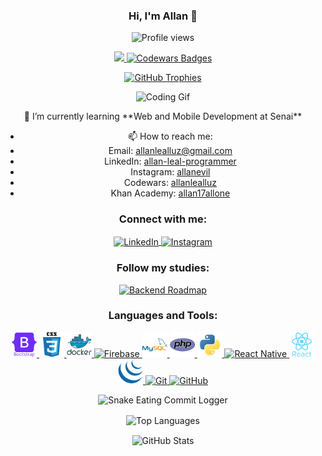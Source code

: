 <h3 align="center">Hi, I'm Allan 👋</h3> <p align="center"> <img src="https://komarev.com/ghpvc/?username=allanlealluz&label=Profile%20views&color=0e75b6&style=darkhub" alt="Profile views" /> </p> <p align="center"> <a href="https://github.com/allanlealluz/Allan"> <img src="https://img.shields.io/badge/-PORTFOLIO-informational?style=for-the-badge&color=red"></img> </a> <a href="https://www.codewars.com/users/allanlealluz"> <img src="https://www.codewars.com/users/allanlealluz/badges/large" alt="Codewars Badges" /> </a> </p> <p align="center"> <a href="https://github.com/ryo-ma/github-profile-trophy"> <img src="https://github-profile-trophy.vercel.app/?username=allanlealluz&theme=darkhub&row=2&column=3)(https://github.com/ryo-ma/github-profile-trophy)" alt="GitHub Trophies" /> </a> </p> <p align="center"> <img src="https://media.giphy.com/media/ZVik7pBtu9dNS/giphy.gif" alt="Coding Gif" width="500" height="300" /> </p> <p align='center'> 🌱 I’m currently learning **Web and Mobile Development at Senai** </p> <ul align='center' style='text-decoration:none;'> <li>📫 How to reach me:</li> <li>Email: <a href="mailto:allanlealluz@gmail.com">allanlealluz@gmail.com</a></li> <li>LinkedIn: <a href="https://www.linkedin.com/in/allan-leal-programmer/" target="_blank">allan-leal-programmer</a></li> <li>Instagram: <a href="https://instagram.com/allanevil" target="_blank">allanevil</a></li> <li>Codewars: <a href="https://www.codewars.com/users/allanlealluz" target="_blank">allanlealluz</a></li> <li>Khan Academy: <a href="https://www.khanacademy.org/profile/allan17allone" target="_blank">allan17allone</a></li> </ul> <h3 align="center">Connect with me:</h3> <p align="center"> <a href="https://www.linkedin.com/in/allan-leal-programmer" target="_blank"> <img align="center" src="https://raw.githubusercontent.com/rahuldkjain/github-profile-readme-generator/master/src/images/icons/Social/linked-in-alt.svg" alt="LinkedIn" height="30" width="40" /> </a> <a href="https://instagram.com/allanevil" target="_blank"> <img align="center" src="https://raw.githubusercontent.com/rahuldkjain/github-profile-readme-generator/master/src/images/icons/Social/instagram.svg" alt="Instagram" height="30" width="40" /> </a> </p> <h3 align="center">Follow my studies:</h3> <p align='center'> <a href="https://roadmap.sh/backend?s=64e76ceeb128dce3cb700c48"> <img src="https://roadmap.sh/roadmaps/backend.png" alt="Backend Roadmap" /> </a> </p> <h3 align="center">Languages and Tools:</h3> <p align="center"> <a href="https://getbootstrap.com" target="_blank"> <img src="https://raw.githubusercontent.com/devicons/devicon/master/icons/bootstrap/bootstrap-plain-wordmark.svg" alt="Bootstrap" width="40" height="40" /> </a> <a href="https://www.w3schools.com/css/" target="_blank"> <img src="https://raw.githubusercontent.com/devicons/devicon/master/icons/css3/css3-original-wordmark.svg" alt="CSS3" width="40" height="40" /> </a> <a href="https://www.docker.com/" target="_blank"> <img src="https://raw.githubusercontent.com/devicons/devicon/master/icons/docker/docker-original-wordmark.svg" alt="Docker" width="40" height="40" /> </a> <a href="https://firebase.google.com/" target="_blank"> <img src="https://www.vectorlogo.zone/logos/firebase/firebase-icon.svg" alt="Firebase" width="40" height="40" /> </a> <a href="https://www.mysql.com/" target="_blank"> <img src="https://raw.githubusercontent.com/devicons/devicon/master/icons/mysql/mysql-original-wordmark.svg" alt="MySQL" width="40" height="40" /> </a> <a href="https://www.php.net" target="_blank"> <img src="https://raw.githubusercontent.com/devicons/devicon/master/icons/php/php-original.svg" alt="PHP" width="40" height="40" /> </a> <a href="https://www.python.org" target="_blank"> <img src="https://raw.githubusercontent.com/devicons/devicon/master/icons/python/python-original.svg" alt="Python" width="40" height="40" /> </a><a href="https://reactnative.dev/" target="_blank"> <img src="https://reactnative.dev/img/header_logo.svg" alt="React Native" width="40" height="40" /> </a> <a href="https://reactjs.org/" target="_blank"> <img src="https://raw.githubusercontent.com/devicons/devicon/master/icons/react/react-original-wordmark.svg" alt="React JS" width="40" height="40" /> </a> <a href="https://jquery.com/" target="_blank"> <img src="https://raw.githubusercontent.com/devicons/devicon/master/icons/jquery/jquery-original.svg" alt="jQuery" width="40" height="40" /> </a> <a href="https://git-scm.com/" target="_blank"> <img src="https://www.vectorlogo.zone/logos/git-scm/git-scm-icon.svg" alt="Git" width="40" height="40" /> </a> <a href="https://github.com/" target="_blank"> <img src="https://www.vectorlogo.zone/logos/github/github-icon.svg" alt="GitHub" width="40" height="40" /> </a> </p> <p align="center"> <img src="https://media.giphy.com/media/KzJkzjggfGN5Py6nkT/giphy.gif" alt="Snake Eating Commit Logger" width="400" height="225" /> </p> <p align="center"> <img align="center" src="https://github-readme-stats.vercel.app/api/top-langs?username=allanlealluz&show_icons=true&locale=en&layout=compact&hide=tcl,c" alt="Top Languages" /> </p> <p align='center'> <img align="center" src="https://github-readme-stats.vercel.app/api?username=allanlealluz&show_icons=true&locale=en" alt="GitHub Stats" /> </p>